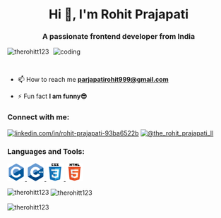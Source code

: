 <h1 align="center">Hi 👋, I'm Rohit Prajapati</h1>
<h3 align="center">A passionate frontend developer from India</h3>

<img align="right" alt="coding" width="400" src="https://guruprasad.codes/_next/image?url=%2F_next%2Fstatic%2Fmedia%2Fcoder.41289687.gif&w=750&q=75">

<p align="left"> <img src="https://komarev.com/ghpvc/?username=therohitt123&label=Profile%20views&color=0e75b6&style=flat" alt="therohitt123" /> </p>

<p align="left"> <a href="https://twitter.com/" target="blank"><img src="https://img.shields.io/twitter/follow/?logo=twitter&style=for-the-badge" alt="" /></a> </p>

- 📫 How to reach me **parjapatirohit999@gmail.com**

- ⚡ Fun fact **I am funny😎**

<h3 align="left">Connect with me:</h3>
<p align="left">
<a href="https://linkedin.com/in/linkedin.com/in/rohit-prajapati-93ba6522b" target="blank"><img align="center" src="https://raw.githubusercontent.com/rahuldkjain/github-profile-readme-generator/master/src/images/icons/Social/linked-in-alt.svg" alt="linkedin.com/in/rohit-prajapati-93ba6522b" height="30" width="40" /></a>
<a href="https://instagram.com/@the_rohit_prajapati_ll" target="blank"><img align="center" src="https://raw.githubusercontent.com/rahuldkjain/github-profile-readme-generator/master/src/images/icons/Social/instagram.svg" alt="@the_rohit_prajapati_ll" height="30" width="40" /></a>
</p>

<h3 align="left">Languages and Tools:</h3>
<p align="left"> <a href="https://www.cprogramming.com/" target="_blank" rel="noreferrer"> <img src="https://raw.githubusercontent.com/devicons/devicon/master/icons/c/c-original.svg" alt="c" width="40" height="40"/> </a> <a href="https://www.w3schools.com/cpp/" target="_blank" rel="noreferrer"> <img src="https://raw.githubusercontent.com/devicons/devicon/master/icons/cplusplus/cplusplus-original.svg" alt="cplusplus" width="40" height="40"/> </a> <a href="https://www.w3schools.com/css/" target="_blank" rel="noreferrer"> <img src="https://raw.githubusercontent.com/devicons/devicon/master/icons/css3/css3-original-wordmark.svg" alt="css3" width="40" height="40"/> </a> <a href="https://www.w3.org/html/" target="_blank" rel="noreferrer"> <img src="https://raw.githubusercontent.com/devicons/devicon/master/icons/html5/html5-original-wordmark.svg" alt="html5" width="40" height="40"/> </a> </p>

<p><img align="left" src="https://github-readme-stats.vercel.app/api/top-langs?username=therohitt123&show_icons=true&locale=en&layout=compact" alt="therohitt123" /></p>

<p>&nbsp;<img align="center" src="https://github-readme-stats.vercel.app/api?username=therohitt123&show_icons=true&locale=en" alt="therohitt123" /></p>

<p><img align="center" src="https://github-readme-streak-stats.herokuapp.com/?user=therohitt123&" alt="therohitt123" /></p>

